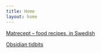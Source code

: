 ```yaml
---
title: Home
layout: home
---
```

[Matrecept &ndash; food recipes, in Swedish](matrecept.md)

[Obsidian tidbits](obsidian-tidbits.md)
